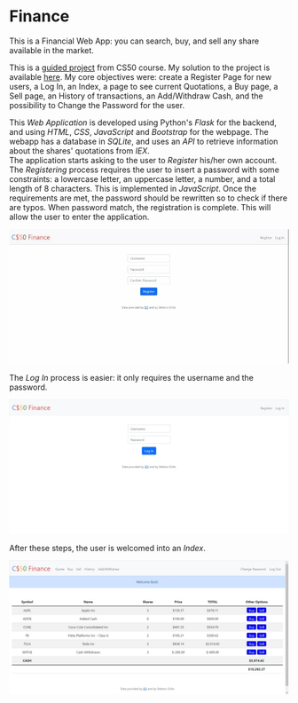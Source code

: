 # Finance
This is a Financial Web App: you can search, buy, and sell any share available in the market.

This is a [guided project](https://cs50.harvard.edu/x/2022/psets/9/finance/) from CS50 course. My solution to the project is available [here](https://github.com/stefanogrillo/CS50-s-Introduction-to-Computer-Science-2021-2022/tree/main/pset9/finance). My core objectives were: create a Register Page for new users, a Log In, an Index, a page to see current Quotations, a Buy page, a Sell page, an History of transactions, an Add/Withdraw Cash, and the possibility to Change the Password for the user. 

This <i>Web Application</i> is developed using Python's <i>Flask</i> for the backend, and using <i>HTML</i>, <i>CSS</i>, <i>JavaScript</i> and <i>Bootstrap</i> for the webpage. The webapp has a database in <i>SQLite</i>, and uses an <i>API</i> to retrieve information about the shares' quotations from <i>IEX</i>.<br>
The application starts asking to the user to <i>Register</i> his/her own account. The <i>Registering</i> process requires the user to insert a password with some constraints: a lowercase letter, an uppercase letter, a number, and a total length of 8 characters. This is implemented in <i>JavaScript</i>. Once the requirements are met, the password should be rewritten so to check if there are typos. When password match, the registration is complete. This will allow the user to enter the application.

![](https://github.com/stefanogrillo/Finance/blob/ae6896c73ef93c783e117d5411a7368507dbb76e/register.gif)

The <i>Log In</i> process is easier: it only requires the username and the password.

![](https://github.com/stefanogrillo/Finance/blob/2f50b2816f9b24987c184d2741b81677de43bfc5/login.png)

After these steps, the user is welcomed into an <i>Index</i>.

![](https://github.com/stefanogrillo/Finance/blob/2f50b2816f9b24987c184d2741b81677de43bfc5/home.png)
